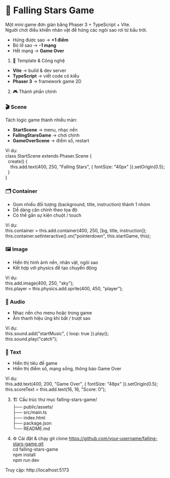 # 🌟 Falling Stars Game

Một mini game đơn giản bằng Phaser 3 + TypeScript + Vite.  
Người chơi điều khiển nhân vật để hứng các ngôi sao rơi từ bầu trời.  

- Hứng được sao → **+1 điểm**  
- Bỏ lỡ sao → **-1 mạng**  
- Hết mạng → **Game Over**  


1. 🚀 Template & Công nghệ
- **Vite** → build & dev server  
- **TypeScript** → viết code có kiểu  
- **Phaser 3** → framework game 2D  

2. 🎮 Thành phần chính

### 🎬 Scene
Tách logic game thành nhiều màn:  
- **StartScene** → menu, nhạc nền  
- **FallingStarsGame** → chơi chính  
- **GameOverScene** → điểm số, restart  

Ví dụ:  
class StartScene extends Phaser.Scene {  
&nbsp;&nbsp;create() {  
&nbsp;&nbsp;&nbsp;&nbsp;this.add.text(400, 250, "Falling Stars", { fontSize: "40px" }).setOrigin(0.5);  
&nbsp;&nbsp;}  
}  


### 🗂️ Container
- Gom nhiều đối tượng (background, title, instruction) thành 1 nhóm  
- Dễ dàng căn chỉnh theo tọa độ  
- Có thể gắn sự kiện chuột / touch  

Ví dụ:  
this.container = this.add.container(400, 250, [bg, title, instruction]);  
this.container.setInteractive().on("pointerdown", this.startGame, this);  

### 🖼️ Image
- Hiển thị hình ảnh nền, nhân vật, ngôi sao  
- Kết hợp với physics để tạo chuyển động  

Ví dụ:  
this.add.image(400, 250, "sky");  
this.player = this.physics.add.sprite(400, 450, "player");  


### 🎵 Audio
- Nhạc nền cho menu hoặc trong game  
- Âm thanh hiệu ứng khi bắt / trượt sao  

Ví dụ:  
this.sound.add("startMusic", { loop: true }).play();  
this.sound.play("catch");  


### 📝 Text
- Hiển thị tiêu đề game  
- Hiển thị điểm số, mạng sống, thông báo Game Over  

Ví dụ:  
this.add.text(400, 200, "Game Over", { fontSize: "48px" }).setOrigin(0.5);  
this.scoreText = this.add.text(16, 16, "Score: 0");  


3. 🏗️ Cấu trúc thư mục
falling-stars-game/  
├── public/assets/       
├── src/main.ts       
├── index.html           
├── package.json        
└── README.md            


4. ⚙️ Cài đặt & chạy
git clone https://github.com/your-username/falling-stars-game.git  
cd falling-stars-game  
npm install  
npm run dev  

Truy cập: http://localhost:5173  


